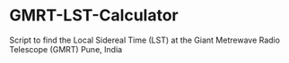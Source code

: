 # GMRT-LST-Calculator
Script to find the Local Sidereal Time (LST) at the Giant Metrewave Radio Telescope (GMRT) Pune, India
